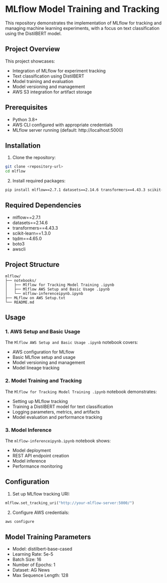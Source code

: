# MLflow Model Training and Tracking

This repository demonstrates the implementation of MLflow for tracking and managing machine learning experiments, with a focus on text classification using the DistilBERT model.

## Project Overview

This project showcases:
- Integration of MLflow for experiment tracking
- Text classification using DistilBERT
- Model training and evaluation
- Model versioning and management
- AWS S3 integration for artifact storage

## Prerequisites

- Python 3.8+
- AWS CLI configured with appropriate credentials
- MLflow server running (default: http://localhost:5000)

## Installation

1. Clone the repository:
```bash
git clone <repository-url>
cd mlflow
```

2. Install required packages:
```bash
pip install mlflow==2.7.1 datasets==2.14.6 transformers==4.43.3 scikit-learn==1.3.0 tqdm==4.65.0 boto3 awscli
```

## Required Dependencies

- mlflow==2.7.1
- datasets==2.14.6
- transformers==4.43.3
- scikit-learn==1.3.0
- tqdm==4.65.0
- boto3
- awscli

## Project Structure

```
mlflow/
├── notebooks/
│   ├── Mlflow for Tracking Model Training .ipynb
│   ├── Mlflow AWS Setup and Basic Usage .ipynb
│   └── mlflow-inferenceipynb.ipynb
├── MLflow on AWS Setup.txt
└── README.md
```

## Usage

### 1. AWS Setup and Basic Usage

The `Mlflow AWS Setup and Basic Usage .ipynb` notebook covers:
- AWS configuration for MLflow
- Basic MLflow setup and usage
- Model versioning and management
- Model lineage tracking


### 2. Model Training and Tracking

The `Mlflow for Tracking Model Training .ipynb` notebook demonstrates:
- Setting up MLflow tracking
- Training a DistilBERT model for text classification
- Logging parameters, metrics, and artifacts
- Model evaluation and performance tracking

### 3. Model Inference

The `mlflow-inferenceipynb.ipynb` notebook shows:
- Model deployment
- REST API endpoint creation
- Model inference
- Performance monitoring

## Configuration

1. Set up MLflow tracking URI:
```python
mlflow.set_tracking_uri("http://your-mlflow-server:5000/")
```

2. Configure AWS credentials:
```bash
aws configure
```

## Model Training Parameters

- Model: distilbert-base-cased
- Learning Rate: 5e-5
- Batch Size: 16
- Number of Epochs: 1
- Dataset: AG News
- Max Sequence Length: 128


